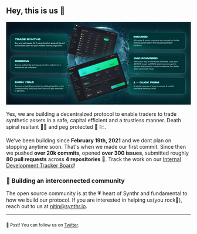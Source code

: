 ## Hey, this is us 👋

![An Illustration showing the screenshots of the Synthr App and its features](https://github.com/Synthrio/.github/blob/master/profile/Capture2.PNG)

Yes, we are building a decentralzed protocol to enable traders to trade synthetic assets in a safe, capital efficient and a trustless manner. Death spiral resitant :face_with_spiral_eyes: and peg protected :magnet: :chart:. 

We’ve been building since **February 19th, 2021** and we dont plan on stopping anytime soon. That's when we made our first commit. Since then we pushed **over 20k commits**, opened **over 300 issues**, submitted roughly **80 pull requests** across **4 repositories** 🤯. Track the work on our [Internal Development Tracker Board](https://app.databox.com/datawall/893bef32e42ef48956c58eb5ab1156770628df6d2)!

### 🍿 Building an interconnected community

The open source community is at the 💗 heart of Synthr and fundamental to how we build our protocol. If you are interested in helping us(you rock🎸), reach out to us at nitin@synthr.io.

---

<sub>🤫 Psst! You can follow us on [Twitter](https://twitter.com/synthr_defi).</sub>

<!--
Made with 🖤 by Synthr Core team
🙇‍♂️🎤⬇️
-->
